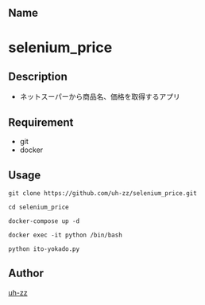 ## Name
selenium_price
====

## Description
- ネットスーパーから商品名、価格を取得するアプリ

## Requirement
- git
- docker

## Usage

```
git clone https://github.com/uh-zz/selenium_price.git

cd selenium_price

docker-compose up -d

docker exec -it python /bin/bash

python ito-yokado.py
```

## Author

[uh-zz](https://github.com/uh-zz)
